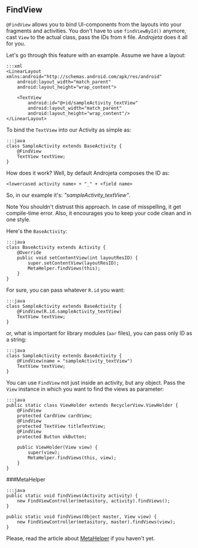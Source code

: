 <div class="page-header">
    <h2>FindView</h2>
</div>

`@FindView` allows you to bind UI-components from the layouts into your fragments and activities. You don't have to use `findViewById()` anymore, cast `View` to the actual class, pass the IDs from `R` file. *Androjeta* does it all for you.

Let's go through this feature with an example. Assume we have a layout:

    :::xml
    <LinearLayout xmlns:android="http://schemas.android.com/apk/res/android"
        android:layout_width="match_parent"
        android:layout_height="wrap_content">

        <TextView
            android:id="@+id/sampleActivity_textView"
            android:layout_width="match_parent"
            android:layout_height="wrap_content"/>
    </LinearLayout>


To bind the `TextView` into our Activity as simple as:

    :::java
    class SampleActivity extends BaseActivity {
        @FindView
        TextView textView;
    }

How does it work? Well, by default Androjeta composes the ID as:

`<lowercased activity name> + "_" + <field name>`

So, in our example it's: *"sampleActivity_textView"*.

<span class="label label-info">Note</span> You shouldn't distrust this approach. In case of misspelling, it get compile-time error. Also, it encourages you to keep your code clean and in one style.

Here's the `BaseActivity`:

    :::java
    class BaseActivity extends Activity {
        @Override
        public void setContentView(int layoutResID) {
            super.setContentView(layoutResID);
            MetaHelper.findViews(this);
        }
    }

For sure, you can pass whatever `R.id` you want:

    :::java
    class SampleActivity extends BaseActivity {
        @FindView(R.id.sampleActivity_textView)
        TextView textView;
    }

or, what is important for library modules (`aar` files), you can pass only ID as a string:

    :::java
    class SampleActivity extends BaseActivity {
        @FindView(name = "sampleActivity_textView")
        TextView textView;
    }

You can use `FindView` not just inside an activity, but any object. Pass the `View` instance in which you want to find the views as parameter:

    :::java
    public static class ViewHolder extends RecyclerView.ViewHolder {
        @FindView
        protected CardView cardView;
        @FindView
        protected TextView titleTextView;
        @FindView
        protected Button okButton;

        public ViewHolder(View view) {
            super(view);
            MetaHelper.findViews(this, view);
        }
    }


###MetaHelper

    :::java
    public static void findViews(Activity activity) {
        new FindViewController(metasitory, activity).findViews();
    }

    public static void findViews(Object master, View view) {
        new FindViewController(metasitory, master).findViews(view);
    }

Please, read the article about [MetaHelper](/guide/meta-helper.html) if you haven't yet.
